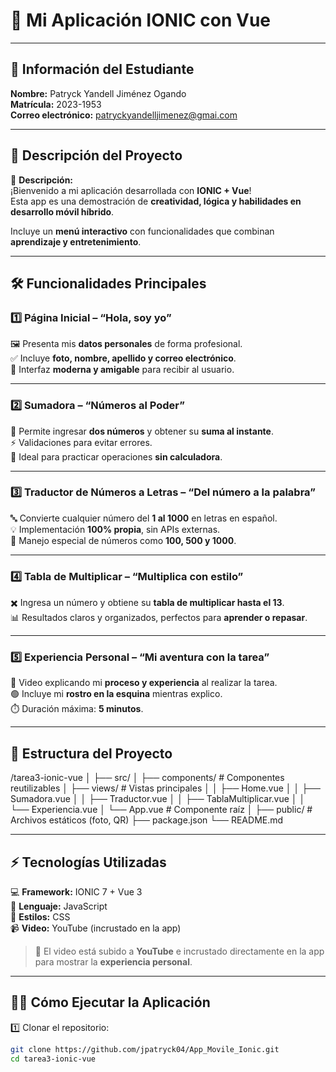 # 🌟 Mi Aplicación IONIC con Vue

---

## 👤 Información del Estudiante
  
**Nombre:** Patryck Yandell Jiménez Ogando  
**Matrícula:** 2023-1953  
**Correo electrónico:** patryckyandelljimenez@gmai.com  


---

## 🚀 Descripción del Proyecto
📝 **Descripción:**  
¡Bienvenido a mi aplicación desarrollada con **IONIC + Vue**!  
Esta app es una demostración de **creatividad, lógica y habilidades en desarrollo móvil híbrido**.  

Incluye un **menú interactivo** con funcionalidades que combinan **aprendizaje y entretenimiento**.

---

## 🛠 Funcionalidades Principales

### 1️⃣ Página Inicial – “Hola, soy yo”
🖼️ Presenta mis **datos personales** de forma profesional.  
✅ Incluye **foto, nombre, apellido y correo electrónico**.  
🎨 Interfaz **moderna y amigable** para recibir al usuario.  

---

### 2️⃣ Sumadora – “Números al Poder”
🔢 Permite ingresar **dos números** y obtener su **suma al instante**.  
⚡ Validaciones para evitar errores.  
📌 Ideal para practicar operaciones **sin calculadora**.  

---

### 3️⃣ Traductor de Números a Letras – “Del número a la palabra”
🔤 Convierte cualquier número del **1 al 1000** en letras en español.  
💡 Implementación **100% propia**, sin APIs externas.  
📌 Manejo especial de números como **100, 500 y 1000**.  

---

### 4️⃣ Tabla de Multiplicar – “Multiplica con estilo”
✖️ Ingresa un número y obtiene su **tabla de multiplicar hasta el 13**.  
📊 Resultados claros y organizados, perfectos para **aprender o repasar**.  

---

### 5️⃣ Experiencia Personal – “Mi aventura con la tarea”
🎥 Video explicando mi **proceso y experiencia** al realizar la tarea.  
🟢 Incluye mi **rostro en la esquina** mientras explico.  
⏱️ Duración máxima: **5 minutos**.  

---

## 📂 Estructura del Proyecto

/tarea3-ionic-vue
│
├── src/
│ ├── components/ # Componentes reutilizables
│ ├── views/ # Vistas principales
│ │ ├── Home.vue
│ │ ├── Sumadora.vue
│ │ ├── Traductor.vue
│ │ ├── TablaMultiplicar.vue
│ │ └── Experiencia.vue
│ └── App.vue # Componente raíz
│
├── public/ # Archivos estáticos (foto, QR)
├── package.json
└── README.md




---

## ⚡ Tecnologías Utilizadas
💻 **Framework:** IONIC 7 + Vue 3  
📝 **Lenguaje:** JavaScript  
🎨 **Estilos:** CSS  
📹 **Video:** YouTube (incrustado en la app)  

> 🎥 El video está subido a **YouTube** e incrustado directamente en la app para mostrar la **experiencia personal**.  

---

## 🏃‍♂️ Cómo Ejecutar la Aplicación
1️⃣ Clonar el repositorio:  
```bash
git clone https://github.com/jpatryck04/App_Movile_Ionic.git
cd tarea3-ionic-vue

